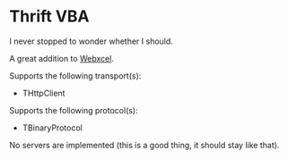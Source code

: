 Thrift VBA
==========

I never stopped to wonder whether I should.

A great addition to [Webxcel](https://github.com/michaelneu/webxcel).

Supports the following transport(s):

 * THttpClient

Supports the following protocol(s):

 * TBinaryProtocol

No servers are implemented (this is a good thing, it should stay like that).
